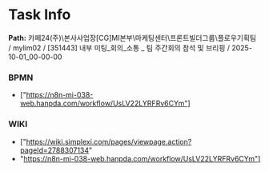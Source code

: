 # Task Info

**Path:** 카페24(주)\본사사업장\[CG]MI본부\마케팅센터\프론트빌더그룹\플로우기획팀 / mylim02 / [351443] 내부 미팅_회의_소통 _ 팀 주간회의 참석 및 브리핑 / 2025-10-01_00-00-00

### BPMN
- ["https://n8n-mi-038-web.hanpda.com/workflow/UsLV22LYRFRv6CYm"]

### WIKI
- ["https://wiki.simplexi.com/pages/viewpage.action?pageId=2788307134"
- "https://n8n-mi-038-web.hanpda.com/workflow/UsLV22LYRFRv6CYm"]

